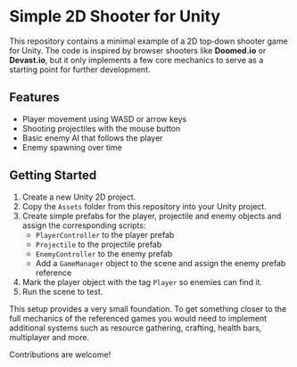 # Simple 2D Shooter for Unity

This repository contains a minimal example of a 2D top‑down shooter game for Unity. The code is inspired by browser shooters like **Doomed.io** or **Devast.io**, but it only implements a few core mechanics to serve as a starting point for further development.

## Features

- Player movement using WASD or arrow keys
- Shooting projectiles with the mouse button
- Basic enemy AI that follows the player
- Enemy spawning over time

## Getting Started

1. Create a new Unity 2D project.
2. Copy the `Assets` folder from this repository into your Unity project.
3. Create simple prefabs for the player, projectile and enemy objects and assign the corresponding scripts:
   - `PlayerController` to the player prefab
   - `Projectile` to the projectile prefab
   - `EnemyController` to the enemy prefab
   - Add a `GameManager` object to the scene and assign the enemy prefab reference
4. Mark the player object with the tag `Player` so enemies can find it.
5. Run the scene to test.

This setup provides a very small foundation. To get something closer to the full mechanics of the referenced games you would need to implement additional systems such as resource gathering, crafting, health bars, multiplayer and more.

Contributions are welcome!
